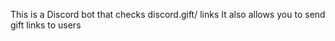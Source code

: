 This is a Discord bot that checks discord.gift/ links 
It also allows you to send gift links to users

